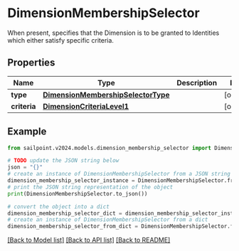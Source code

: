 # DimensionMembershipSelector

When present, specifies that the Dimension is to be granted to Identities which either satisfy specific criteria.

## Properties

Name | Type | Description | Notes
------------ | ------------- | ------------- | -------------
**type** | [**DimensionMembershipSelectorType**](DimensionMembershipSelectorType.md) |  | [optional] 
**criteria** | [**DimensionCriteriaLevel1**](DimensionCriteriaLevel1.md) |  | [optional] 

## Example

```python
from sailpoint.v2024.models.dimension_membership_selector import DimensionMembershipSelector

# TODO update the JSON string below
json = "{}"
# create an instance of DimensionMembershipSelector from a JSON string
dimension_membership_selector_instance = DimensionMembershipSelector.from_json(json)
# print the JSON string representation of the object
print(DimensionMembershipSelector.to_json())

# convert the object into a dict
dimension_membership_selector_dict = dimension_membership_selector_instance.to_dict()
# create an instance of DimensionMembershipSelector from a dict
dimension_membership_selector_from_dict = DimensionMembershipSelector.from_dict(dimension_membership_selector_dict)
```
[[Back to Model list]](../README.md#documentation-for-models) [[Back to API list]](../README.md#documentation-for-api-endpoints) [[Back to README]](../README.md)


